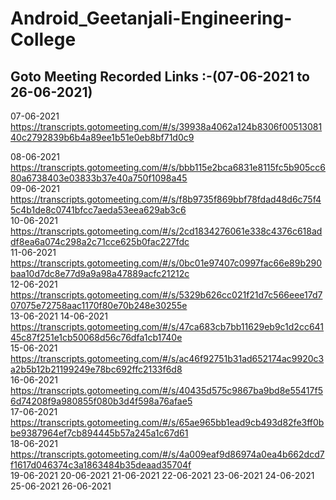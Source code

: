 # Android_Geetanjali-Engineering-College

## Goto Meeting  Recorded Links :-(07-06-2021 to 26-06-2021)
07-06-2021
https://transcripts.gotomeeting.com/#/s/39938a4062a124b8306f0051308140c2792839b6b4a89ee1b51e0eb8bf71d0c9<br>

08-06-2021
https://transcripts.gotomeeting.com/#/s/bbb115e2bca6831e8115fc5b905cc680a6738403e03833b37e40a750f1098a45<br>
09-06-2021
https://transcripts.gotomeeting.com/#/s/f8b9735f869bbf78fdad48d6c75f45c4b1de8c0741bfcc7aeda53eea629ab3c6<br>
10-06-2021
https://transcripts.gotomeeting.com/#/s/2cd1834276061e338c4376c618addf8ea6a074c298a2c71cce625b0fac227fdc<br>
11-06-2021
https://transcripts.gotomeeting.com/#/s/0bc01e97407c0997fac66e89b290baa10d7dc8e77d9a9a98a47889acfc21212c<br>
12-06-2021
https://transcripts.gotomeeting.com/#/s/5329b626cc021f21d7c566eee17d707075e72758aac1170f80e70b248e30255e<br>
13-06-2021
14-06-2021
https://transcripts.gotomeeting.com/#/s/47ca683cb7bb11629eb9c1d2cc64145c87f251e1cb50068d56c76dfa1cb1740e<br>
15-06-2021
https://transcripts.gotomeeting.com/#/s/ac46f92751b31ad652174ac9920c3a2b5b12b21199249e78bc692ffc2133f6d8<br>
16-06-2021
https://transcripts.gotomeeting.com/#/s/40435d575c9867ba9bd8e55417f56d74208f9a980855f080b3d4f598a76afae5<br>
17-06-2021
https://transcripts.gotomeeting.com/#/s/65ae965bb1ead9cb493d82fe3ff0bbe9387964ef7cb894445b57a245a1c67d61<br>
18-06-2021
https://transcripts.gotomeeting.com/#/s/4a009eaf9d86974a0ea4b662dcd7f1617d046374c3a1863484b35deaad35704f<br>
19-06-2021
20-06-2021
21-06-2021
22-06-2021
23-06-2021
24-06-2021
25-06-2021
26-06-2021


